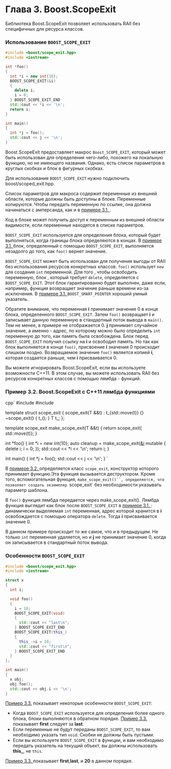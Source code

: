 # Глава 3. Boost.ScopeExit

Библиотека Boost.ScopeExit позволяет использовать RAII без специфичных для ресурса классов.

<a id="ex.boost::BOOST_SCOPE_EXIT_01"></a>
### Использование `BOOST_SCOPE_EXIT`
```cpp
#include <boost/scope_exit.hpp>
#include <iostream>

int *foo()
{
  int *i = new int{10};
  BOOST_SCOPE_EXIT(&i)
  {
    delete i;
    i = 0;
  } BOOST_SCOPE_EXIT_END
  std::cout << *i << '\n';
  return i;
}

int main()
{
  int *j = foo();
  std::cout << j << '\n';
}
```

Boost.ScopeExit предоставляет макрос `Boost_SCOPE_EXIT`, который может быть использован для определения чего-либо, похожего на локальную функцию, но не имеющего названия. Однако, есть список параметров в круглых скобках и блок в фигурных скобках.

Для использования `BOOST_SCOPE_EXIT` нужно подключить boost/scoped_exit.hpp.

Список параметров для макроса содержит переменные из внешней области, которые должны быть доступны в блоке. Переменные копируются. Чтобы передать переменную по ссылке, она должна начинаться с амперсанда, как и в [примере 3.1. ](#ex.BOOST_SCOPE_EXIT_01).

Код в блоке может получить доступ к переменным из внешней области видимости, если переменные находятся в списке параметров.

`BOOST_SCOPE_EXIT` используется для определения блока, который будет выполняться, когда границы блока определяются в концах. В [примере 3.1. ](#ex.BOOST_SCOPE_EXIT_01) блок, определенный с помощью `BOOST_SCOPE_EXIT`, выполняется незадолго до того, как `foo()` вернет значение.

`BOOST_SCOPE_EXIT` может быть использован для получения выгоды от RAII без использования ресурсов конкретных классов. `foo()` использует `new` для создания `int` переменной. Для того , чтобы освободить переменную, блок , который требует `delete`, определяется с `BOOST_SCOPE_EXIT`. Этот блок гарантированно будет выполнен, даже если, например, функция возвращает значение раньше времени из-за исключения. В [примере 3.1. ](#ex.BOOST_SCOPE_EXIT_01) `BOOST_SMART_POINTER` хороший умный указатель.

Обратите внимание, что переменная **i** принимает значение 0 в конце блока, определенного `BOOST_SCOPE_EXIT`. Затем `foo()` возвращает **i** и записывает данную переменную в стандартный поток вывода в `main()`. Тем не менее, в примере не отображается 0. **j** принимает случайное значение, а именно - адрес, по которому можно было определить `int` переменную до того, как память была освобождена. Блок перед `BOOST_SCOPE_EXIT` получил ссылку на **i** и освободил память. Но так как блок выполняется в конце `foo()`, присвоение **i** значения 0 происходит слишком поздно. Возвращаемое значение `foo()` является копией **i**, которая создается раньше, чем **i** присваивается 0.

Вы можете игнорировать Boost.ScopeExit, если вы используете возможности C++11. В этом случае, вы можете использовать RAII без ресурсов конкретных классов с помощью лямбда - функций.

<a id="ex.lambda_01"></a>      
### Пример 3.2. Boost.ScopeExit с C++11 лямбда функциями
cpp`
#include <iostream>
#include <utility>

template <typename T>
struct scope_exit
{
  scope_exit(T &&t) : t_{std::move(t)} {}
  ~scope_exit() { t_(); }
  T t_;
};

template <typename T>
scope_exit<T> make_scope_exit(T &&t) { return scope_exit<T>{
  std::move(t)}; }

int *foo()
{
  int *i = new int{10};
  auto cleanup = make_scope_exit([&i]() mutable { delete i; i = 0; });
  std::cout << *i << '\n';
  return i;
}

int main()
{
  int *j = foo();
  std::cout << j << '\n';
}
`

В [примере 3.2. ](#ex.lambda_01) определяется класс `scope_exit`, конструктор которого принимает функцию.Эта функция вызывается деструктором. Кроме того, вспомогательная функция, `make_scope_exit()``, определяется, что позволяет создать экземпляр `scope_exit` без необходимости указывать параметр шаблона.

В `foo()` функция лямбда передается через make_scope_exit(). Лямбда функция выглядит как блок после `BOOST_SCOPE_EXIT` в [примере 3.1. ](#ex.BOOST_SCOPE_EXIT_01): динамически выделяемая `int` переменная, адрес которой хранится в **i** освобождается с помощью оператора  `delete`. Тогда **i** присваивается значение 0.

В данном примере происходит то же самое, что и в  предыдущем. Не только `int` переменная удаляется, но и **j** не принимает значение 0, когда он записывается в стандартный поток вывода.

<a id="ex.Peculiarities_01"></a>
### Особенности `BOOST_SCOPE_EXIT`

```cpp
#include <boost/scope_exit.hpp>
#include <iostream>

struct x
{
  int i;

  void foo()
  {
    i = 10;
    BOOST_SCOPE_EXIT(void)
    {
      std::cout << "last\n";
    } BOOST_SCOPE_EXIT_END
    BOOST_SCOPE_EXIT(this_)
    {
      this_->i = 20;
      std::cout << "first\n";
    } BOOST_SCOPE_EXIT_END
  }
};

int main()
{
  x obj;
  obj.foo();
  std::cout << obj.i << '\n';
}
```

[Пример 3.3.](#ex.Peculiarities_01) показывает некоторые особенности `BOOST_SCOPE_EXIT`:
* Когда `BOOST_SCOPE_EXIT` используется для определения более одного блока, блоки выполняются в обратном порядке. [Пример 3.3. ](#ex.Peculiarities_01) показывает **first** следует за **last**.
* Если переменные не будут переданы `BOOST_SCOPE_EXIT`, то вам необходимо указать тип `void`. Скобки не должны быть пустыми.
* Если вы используете `BOOST_SCOPE_EXIT` в функции, и вам необходимо передать указатель на текущий объект, вы должны использовать **this_**, не `this`.

[Пример 3.3. ](#ex.Peculiarities_01) показывает **first**,**last**, и **20** в данном порядке.     
